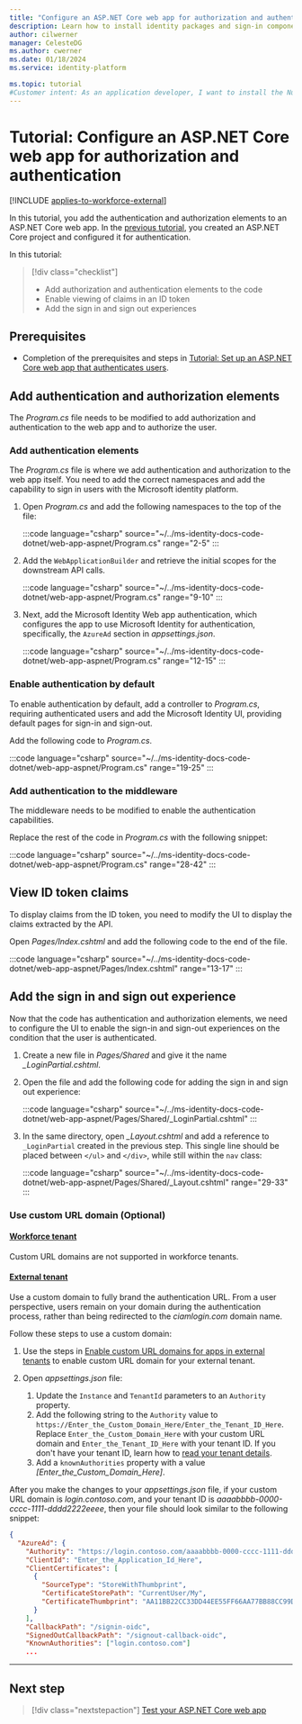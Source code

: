 ```yaml
---
title: "Configure an ASP.NET Core web app for authorization and authentication"
description: Learn how to install identity packages and sign-in components to an ASP.NET Core application and enable user authentication.
author: cilwerner
manager: CelesteDG
ms.author: cwerner
ms.date: 01/18/2024
ms.service: identity-platform

ms.topic: tutorial
#Customer intent: As an application developer, I want to install the NuGet packages necessary for authentication in my IDE, and implement authentication in my web app.
---
```


# Tutorial: Configure an ASP.NET Core web app for authorization and authentication

[!INCLUDE [applies-to-workforce-external](../external-id/includes/applies-to-workforce-external.md)]

In this tutorial, you add the authentication and authorization elements to an ASP.NET Core web app. In the [previous tutorial](./tutorial-web-app-dotnet-prepare-app.md), you created an ASP.NET Core project and configured it for authentication. 

In this tutorial:

> [!div class="checklist"]
>
> * Add authorization and authentication elements to the code
> * Enable viewing of claims in an ID token
> * Add the sign in and sign out experiences

## Prerequisites

* Completion of the prerequisites and steps in [Tutorial: Set up an ASP.NET Core web app that authenticates users](tutorial-web-app-dotnet-prepare-app.md).

## Add authentication and authorization elements

The *Program.cs* file needs to be modified to add authorization and authentication to the web app and to authorize the user.

### Add authentication elements

The *Program.cs* file is where we add authentication and authorization to the web app itself. You need to add the correct namespaces and add the capability to sign in users with the Microsoft identity platform. 

1. Open *Program.cs* and add the following namespaces to the top of the file:

    :::code language="csharp" source="~/../ms-identity-docs-code-dotnet/web-app-aspnet/Program.cs" range="2-5" :::

1. Add the `WebApplicationBuilder` and retrieve the initial scopes for the downstream API calls.

    :::code language="csharp" source="~/../ms-identity-docs-code-dotnet/web-app-aspnet/Program.cs" range="9-10" :::

1. Next, add the Microsoft Identity Web app authentication, which configures the app to use Microsoft Identity for authentication, specifically, the `AzureAd` section in *appsettings.json*.

    :::code language="csharp" source="~/../ms-identity-docs-code-dotnet/web-app-aspnet/Program.cs" range="12-15" :::


### Enable authentication by default

To enable authentication by default, add a controller to *Program.cs*, requiring authenticated users and add the Microsoft Identity UI, providing default pages for sign-in and sign-out.

Add the following code to *Program.cs*.

:::code language="csharp" source="~/../ms-identity-docs-code-dotnet/web-app-aspnet/Program.cs" range="19-25" :::

### Add authentication to the middleware

The middleware needs to be modified to enable the authentication capabilities. 

Replace the rest of the code in *Program.cs* with the following snippet:

:::code language="csharp" source="~/../ms-identity-docs-code-dotnet/web-app-aspnet/Program.cs" range="28-42" :::
    
## View ID token claims

To display claims from the ID token, you need to modify the UI to display the claims extracted by the API.

Open *Pages/Index.cshtml* and add the following code to the end of the file. 

:::code language="csharp" source="~/../ms-identity-docs-code-dotnet/web-app-aspnet/Pages/Index.cshtml" range="13-17" :::

## Add the sign in and sign out experience

Now that the code has authentication and authorization elements, we need to configure the UI to enable the sign-in and sign-out experiences on the condition that the user is authenticated.

1. Create a new file in *Pages/Shared* and give it the name *_LoginPartial.cshtml*.
1. Open the file and add the following code for adding the sign in and sign out experience:

   :::code language="csharp" source="~/../ms-identity-docs-code-dotnet/web-app-aspnet/Pages/Shared/_LoginPartial.cshtml" :::

1. In the same directory, open *_Layout.cshtml* and add a reference to `_LoginPartial` created in the previous step. This single line should be placed between `</ul>` and `</div>`, while still within the `nav` class:

   :::code language="csharp" source="~/../ms-identity-docs-code-dotnet/web-app-aspnet/Pages/Shared/_Layout.cshtml" range="29-33" :::

### Use custom URL domain (Optional)

#### [Workforce tenant](#tab/workforce-tenant)

Custom URL domains are not supported in workforce tenants.

#### [External tenant](#tab/external-tenant)

Use a custom domain to fully brand the authentication URL. From a user perspective, users remain on your domain during the authentication process, rather than being redirected to the *ciamlogin.com* domain name.

Follow these steps to use a custom domain:

1. Use the steps in [Enable custom URL domains for apps in external tenants](../external-id/customers/how-to-custom-url-domain.md) to enable custom URL domain for your external tenant.

1. Open *appsettings.json* file:
    1. Update the `Instance` and `TenantId` parameters to an `Authority` property.
    1. Add the following string to the `Authority` value to `https://Enter_the_Custom_Domain_Here/Enter_the_Tenant_ID_Here`. Replace `Enter_the_Custom_Domain_Here` with your custom URL domain and `Enter_the_Tenant_ID_Here` with your tenant ID. If you don't have your tenant ID, learn how to [read your tenant details](../external-id/customers/how-to-create-external-tenant-portal.md#get-the-external-tenant-details). 
    1. Add a `knownAuthorities` property with a value *[Enter_the_Custom_Domain_Here]*.
    
After you make the changes to your *appsettings.json* file, if your custom URL domain is *login.contoso.com*, and your tenant ID is *aaaabbbb-0000-cccc-1111-dddd2222eeee*, then your file should look similar to the following snippet:

```json
{
  "AzureAd": {
    "Authority": "https://login.contoso.com/aaaabbbb-0000-cccc-1111-dddd2222eeee",
    "ClientId": "Enter_the_Application_Id_Here",
    "ClientCertificates": [
      {
        "SourceType": "StoreWithThumbprint",
        "CertificateStorePath": "CurrentUser/My",
        "CertificateThumbprint": "AA11BB22CC33DD44EE55FF66AA77BB88CC99DD00"
      }   
    ],
    "CallbackPath": "/signin-oidc",
    "SignedOutCallbackPath": "/signout-callback-oidc",
    "KnownAuthorities": ["login.contoso.com"]
    ...
```
---

## Next step

> [!div class="nextstepaction"]
> [Test your ASP.NET Core web app](./tutorial-web-app-dotnet-call-api.md)